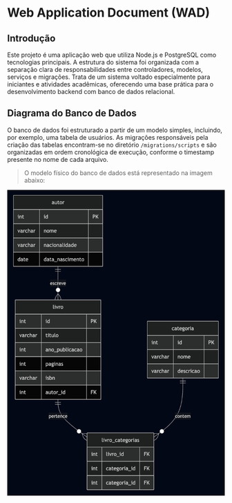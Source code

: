 # Web Application Document (WAD)

## Introdução

Este projeto é uma aplicação web que utiliza Node.js e PostgreSQL como tecnologias principais. A estrutura do sistema foi organizada com a separação clara de responsabilidades entre controladores, modelos, serviços e migrações. Trata de um sistema voltado especialmente para iniciantes e atividades acadêmicas, oferecendo uma base prática para o desenvolvimento backend com banco de dados relacional.

## Diagrama do Banco de Dados

O banco de dados foi estruturado a partir de um modelo simples, incluindo, por exemplo, uma tabela de usuários. As migrações responsáveis pela criação das tabelas encontram-se no diretório `/migrations/scripts` e são organizadas em ordem cronológica de execução, conforme o timestamp presente no nome de cada arquivo.

> O modelo físico do banco de dados está representado na imagem abaixo:

![Modelo Físico](../assets/modelo-banco.png)